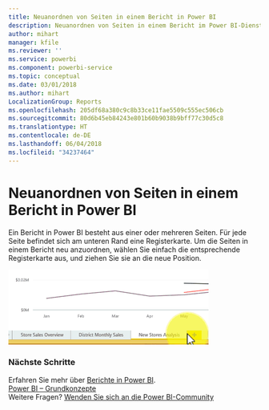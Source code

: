 ```yaml
---
title: Neuanordnen von Seiten in einem Bericht in Power BI
description: Neuanordnen von Seiten in einem Bericht im Power BI-Dienst und in Power BI Desktop
author: mihart
manager: kfile
ms.reviewer: ''
ms.service: powerbi
ms.component: powerbi-service
ms.topic: conceptual
ms.date: 03/01/2018
ms.author: mihart
LocalizationGroup: Reports
ms.openlocfilehash: 205df68a380c9c8b33ce11fae5509c555ec506cb
ms.sourcegitcommit: 80d6b45eb84243e801b60b9038b9bff77c30d5c8
ms.translationtype: HT
ms.contentlocale: de-DE
ms.lasthandoff: 06/04/2018
ms.locfileid: "34237464"
---
```

# <a name="reorder-pages-in-a-report-in-power-bi"></a>Neuanordnen von Seiten in einem Bericht in Power BI
Ein Bericht in Power BI besteht aus einer oder mehreren Seiten.  Für jede Seite befindet sich am unteren Rand eine Registerkarte.  Um die Seiten in einem Bericht neu anzuordnen, wählen Sie einfach die entsprechende Registerkarte aus, und ziehen Sie sie an die neue Position.

![Video](media/service-report-reorder-pages/reorder.gif)

### <a name="next-steps"></a>Nächste Schritte
Erfahren Sie mehr über [Berichte in Power BI](service-reports.md).  
[Power BI – Grundkonzepte](service-basic-concepts.md)  
Weitere Fragen? [Wenden Sie sich an die Power BI-Community](http://community.powerbi.com/)

